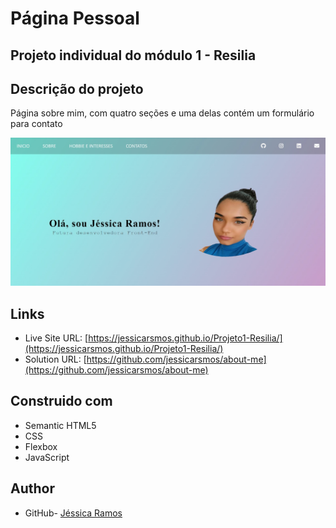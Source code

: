 # Página Pessoal

## Projeto individual do módulo 1 - Resilia

## Descrição do projeto

Página sobre mim, com quatro seções e uma delas contém um formulário para contato



<img src ="projeto.jpeg">

## Links

- Live Site URL: [https://jessicarsmos.github.io/Projeto1-Resilia/](https://jessicarsmos.github.io/Projeto1-Resilia/)
- Solution URL: [https://github.com/jessicarsmos/about-me](https://github.com/jessicarsmos/about-me)

## Construido com

- Semantic HTML5
- CSS 
- Flexbox
- JavaScript

## Author

- GitHub- [Jéssica Ramos](https://github.com/jessicarsmos)





